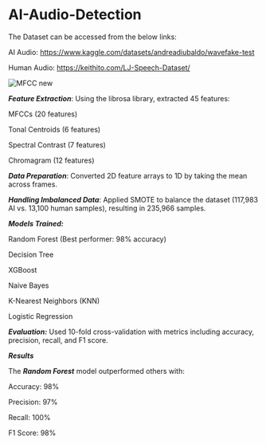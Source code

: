 # AI-Audio-Detection
The Dataset can be accessed from the below links:

AI Audio: https://www.kaggle.com/datasets/andreadiubaldo/wavefake-test

Human Audio: https://keithito.com/LJ-Speech-Dataset/

![MFCC new](https://github.com/user-attachments/assets/4fff29e4-d92f-4831-aa1a-37f5b6172e30)

***Feature Extraction***: Using the librosa library, extracted 45 features:

MFCCs (20 features)

Tonal Centroids (6 features)

Spectral Contrast (7 features)

Chromagram (12 features)




***Data Preparation***: Converted 2D feature arrays to 1D by taking the mean across frames.



***Handling Imbalanced Data***: Applied SMOTE to balance the dataset (117,983 AI vs. 13,100 human samples), resulting in 235,966 samples.



***Models Trained:***

Random Forest (Best performer: 98% accuracy)

Decision Tree

XGBoost

Naive Bayes

K-Nearest Neighbors (KNN)

Logistic Regression




***Evaluation:*** Used 10-fold cross-validation with metrics including accuracy, precision, recall, and F1 score.

***Results***

The ***Random Forest*** model outperformed others with:





Accuracy: 98%



Precision: 97%



Recall: 100%



F1 Score: 98%
